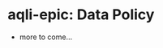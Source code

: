 
<!-- DATA-POLICY.md is generated from DATA-POLICY.Rmd. Please edit that file -->

# aqli-epic: Data Policy

<!-- badges: start -->
<!-- badges: end -->

-   more to come…
